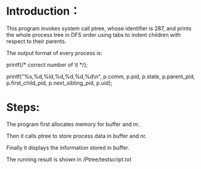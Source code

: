 # Introduction：
This program invokes system call ptree, whose identifier is 287, and prints the whole process tree in DFS order using tabs to indent children with respect to their parents. 
  
The output format of every process is:

printf(/* correct number of \t */);
	
printf("%s,%d,%ld,%d,%d,%d,%d\n", p.comm, p.pid, p.state, p.parent_pid, p.first_child_pid, p.next_sibling_pid, p.uid);


# Steps:
The program first allocates memory for buffer and nr. 
  
Then it calls ptree to store process data in buffer and nr. 
  
Finally it displays the information stored in buffer.

The running result is shown in /Ptree/testscript.txt
